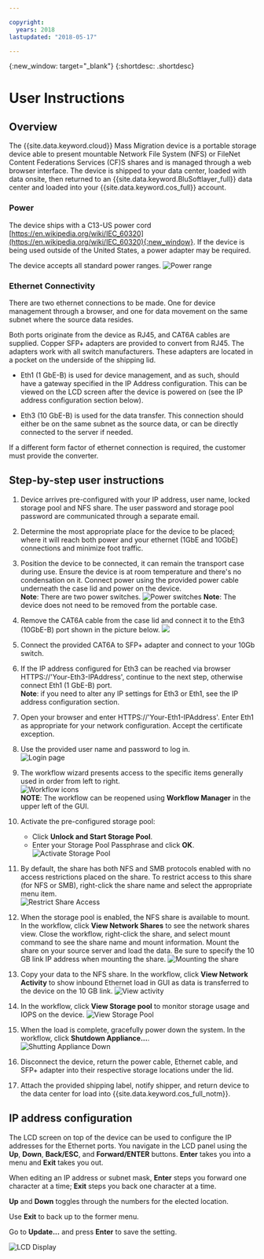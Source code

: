 ```yaml
---

copyright:
  years: 2018
lastupdated: "2018-05-17"

---
```

{:new_window: target="_blank"}
{:shortdesc: .shortdesc}

# User Instructions

## Overview

The {{site.data.keyword.cloud}} Mass Migration device is a portable storage device able to present mountable Network File System (NFS) or FileNet Content Federations Services (CF)S shares and is managed through a web browser interface. The device is shipped to your data center, loaded with data onsite, then returned to an {{site.data.keyword.BluSoftlayer_full}} data center and loaded into your {{site.data.keyword.cos_full}} account.


### Power

The device ships with a C13-US power cord [https://en.wikipedia.org/wiki/IEC_60320](https://en.wikipedia.org/wiki/IEC_60320){:new_window}. If the device is being used outside of the United States, a power adapter may be required.

The device accepts all standard power ranges.
![Power range](/images/PowerRating.png)


### Ethernet Connectivity

There are two ethernet connections to be made. One for device management through a browser, and one for data movement on the same subnet where the source data resides.

Both ports originate from the device as RJ45, and CAT6A cables are supplied. Copper SFP+ adapters are provided to convert from RJ45.  The adapters work with all switch manufacturers. These adapters are located in a pocket on the underside of the shipping lid.

- Eth1 (1 GbE-B) is used for device management, and as such, should have a gateway specified in the IP Address configuration. This can be viewed on the LCD screen after the device is powered on (see the IP address configuration section below).

- Eth3 (10 GbE-B) is used for the data transfer. This connection should either be on the same subnet as the source data, or can be directly connected to the server if needed.

If a different form factor of ethernet connection is required, the customer must provide the converter.



## Step-by-step user instructions

1.	Device arrives pre-configured with your IP address, user name, locked storage pool and NFS share. The user password and storage pool password are communicated through a separate email.

2.	Determine the most appropriate place for the device to be placed; where it will reach both power and your ethernet (1GbE and 10GbE) connections and minimize foot traffic.

3.	Position the device to be connected, it can remain the transport case during use. Ensure the device is at room temperature and there's no condensation on it. Connect power using the provided power cable underneath the case lid and power on the device.<br/>
    **Note**: There are two power switches.
    ![Power switches](/images/MDMSPowerSwitch.png)
    **Note**: The device does not need to be removed from the portable case.

4.	Remove the CAT6A cable from the case lid and connect it to the Eth3 (10GbE-B) port shown in the picture below.
    ![](/images/MDMSNewEth1and3.png)

5.	Connect the provided CAT6A to SFP+ adapter and connect to your 10Gb switch.

6.	If the IP address configured for Eth3 can be reached via browser HTTPS://'Your-Eth3-IPAddress', continue to the next step, otherwise connect Eth1 (1 GbE-B) port.<br/>
    **Note**: if you need to alter any IP settings for Eth3 or Eth1, see the IP address configuration section.

7. Open your browser and enter HTTPS://'Your-Eth1-IPAddress'. Enter Eth1 as appropriate for your network configuration. Accept the certificate exception.

8. Use the provided user name and password to log in.<br/>
    ![Login page](/images/Login.png)

9. The workflow wizard presents access to the specific items generally used in order from left to right.<br/>
    ![Workflow icons](/images/workflow.png) <br/>
    **NOTE**: The workflow can be reopened using **Workflow Manager** in the upper left of the GUI.

10.	Activate the pre-configured storage pool:
    - Click **Unlock and Start Storage Pool**.
    - Enter your Storage Pool Passphrase and click **OK**.
    ![Activate Storage Pool](/images/UnlockPool.png)

11. By default, the share has both NFS and SMB protocols enabled with no access restrictions placed on the share. To restrict access to this share (for NFS or SMB), right-click the share name and select the appropriate menu item.<br/>
    ![Restrict Share Access](/images/ShareControls.png)

12. When the storage pool is enabled, the NFS share is available to mount. In the workflow, click **View Network Shares** to see the network shares view. Close the workflow, right-click the share, and select mount command to see the share name and mount information. Mount the share on your source server and load the data. Be sure to specify the 10 GB link IP address when mounting the share.
    ![Mounting the share](/images/MountCommand.png)

13. Copy your data to the NFS share. In the workflow, click **View Network Activity** to show inbound Ethernet load in GUI as data is transferred to the device on the 10 GB link.
    ![View activity](/images/UserGuide13.png)

14. In the workflow, click **View Storage pool** to monitor storage usage and IOPS on the device.
    ![View Storage Pool](/images/UserGuide14.png)

15.	When the load is complete, gracefully power down the system. In the workflow, click **Shutdown Appliance...**.  
    ![Shutting Appliance Down](/images/Shutdown.png)

16.	Disconnect the device, return the power cable, Ethernet cable, and SFP+ adapter into their respective storage locations under the lid.

17.	Attach the provided shipping label, notify shipper, and return device to the data center for load into {{site.data.keyword.cos_full_notm}}.


## IP address configuration

The LCD screen on top of the device can be used to configure the IP addresses for the Ethernet ports. You navigate in the LCD panel using the **Up**, **Down**, **Back/ESC**, and **Forward/ENTER** buttons. **Enter** takes you into a menu and **Exit** takes you out.

When editing an IP address or subnet mask, **Enter** steps you forward one character at a time; **Exit** steps you back one character at a time. 

**Up** and **Down** toggles through the numbers for the elected location.

Use **Exit** to back up to the former menu.  

Go to **Update...** and press **Enter** to save the setting.

  ![LCD Display](/images/MDMSLCD.png)
